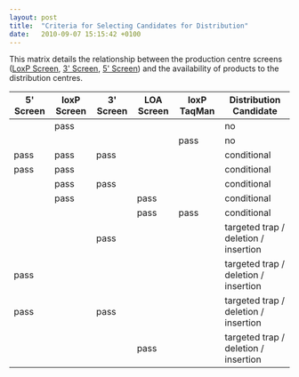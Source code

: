 ```yaml
---
layout: post
title:  "Criteria for Selecting Candidates for Distribution"
date:   2010-09-07 15:15:42 +0100
---
```


This matrix details the relationship between the production centre screens ([LoxP Screen][loxp-screen], [3' Screen][3-screen], [5' Screen][5-screen]) and the availability of products to the distribution centres.

| 5' Screen | loxP Screen | 3' Screen |  LOA Screen | loxP TaqMan| Distribution Candidate |
|-----------|-------------|-----------|-------------|------------|------------------------|
|           | pass        |           |             |            |  no                    |
|           |             |           |             | pass       |  no                    |
| pass      | pass        | pass      |             |            |  conditional           |
| pass      | pass        |           |             |            |  conditional           |
|           | pass        | pass      |             |            |  conditional           |
|           | pass        |           | pass        |            |  conditional           |
|           |             |           | pass        | pass       |  conditional           |
|           |             | pass      |             |            | targeted trap / deletion / insertion |
| pass      |             |           |             |            | targeted trap / deletion / insertion |
| pass      |             |  pass     |             |            | targeted trap / deletion / insertion |
|           |             |           | pass        |            | targeted trap / deletion / insertion |

[loxp-screen]: /2010/09/09/loxp-screen.html
[3-screen]: /2010/09/09/3-screen.html
[5-screen]: /2010/09/09/5-screen.html